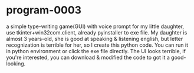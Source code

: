 # program-0003
a simple type-writing game(GUI) with voice prompt for my little daughter, use tkinter+win32com.client, already pyinstaller to exe  file.
My daughter is almost 3 years-old, she is good at speaking & listening english, but letter recognization is terrible for her, so I create this python code. You can run it in python environment or click the exe file directly.
The UI looks terrible, if you're interested, you can download & modified the code to got it a good-looking.
